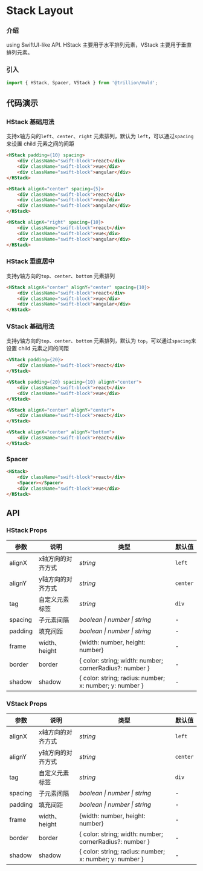 # Stack Layout

### 介绍

using SwiftUI-like API. HStack 主要用于水平排列元素，VStack 主要用于垂直排列元素。

### 引入

```js
import { HStack, Spacer, VStack } from '@trillion/muld';
```

## 代码演示

### HStack 基础用法

支持x轴方向的`left`、`center`、`right` 元素排列，默认为 `left`，可以通过`spacing`来设置 child 元素之间的间距 

```html
<HStack padding={10} spacing>
    <div className="swift-block">react</div>
    <div className="swift-block">vue</div>
    <div className="swift-block">angular</div>
</HStack>

<HStack alignX="center" spacing={5}>
    <div className="swift-block">react</div>
    <div className="swift-block">vue</div>
    <div className="swift-block">angular</div>
</HStack>

<HStack alignX="right" spacing={10}>
    <div className="swift-block">react</div>
    <div className="swift-block">vue</div>
    <div className="swift-block">angular</div>
</HStack>
```

### HStack 垂直居中

支持y轴方向的`top`、`center`、`bottom` 元素排列

```html
<HStack alignX="center" alignY="center" spacing={10}>
    <div className="swift-block">react</div>
    <div className="swift-block">vue</div>
    <div className="swift-block">angular</div>
</HStack>
```

### VStack 基础用法

支持y轴方向的`top`、`center`、`bottom` 元素排列，默认为 `top`，可以通过`spacing`来设置 child 元素之间的间距 

```html
<VStack padding={20}>
    <div className="swift-block">react</div>
</VStack>

<VStack padding={20} spacing={10} alignY="center">
    <div className="swift-block">react</div>
    <div className="swift-block">vue</div>
</VStack>

<VStack alignX="center" alignY="center">
    <div className="swift-block">react</div>
</VStack>

<VStack alignX="center" alignY="bottom">
    <div className="swift-block">react</div>
</VStack>
```

### Spacer

```html
<HStack>
    <div className="swift-block">react</div>
    <Spacer></Spacer>
    <div className="swift-block">vue</div>
</HStack>
```

## API

### HStack Props

| 参数 | 说明 | 类型 | 默认值 |
| --- | --- | --- | --- |
| alignX | x轴方向的对齐方式 | _string_ | `left` |
| alignY | y轴方向的对齐方式 | _string_ | `center` |
| tag | 自定义元素标签 | _string_ | `div` |
| spacing | 子元素间隔 | _boolean \| number \| string_ | - |
| padding | 填充间距 | _boolean \| number \| string_ | - |
| frame | width、height | {width: number, height: number} | - |
| border | border | { color: string; width: number; cornerRadius?: number } | - |
| shadow | shadow | { color: string; radius: number; x: number; y: number } | - |



### VStack Props

| 参数 | 说明 | 类型 | 默认值 |
| --- | --- | --- | --- |
| alignX | x轴方向的对齐方式 | _string_ | `left` |
| alignY | y轴方向的对齐方式 | _string_ | `center` |
| tag | 自定义元素标签 | _string_ | `div` |
| spacing | 子元素间隔 | _boolean \| number \| string_ | - |
| padding | 填充间距 | _boolean \| number \| string_ | - |
| frame | width、height | {width: number, height: number} | - |
| border | border | { color: string; width: number; cornerRadius?: number } | - |
| shadow | shadow | { color: string; radius: number; x: number; y: number } | - |